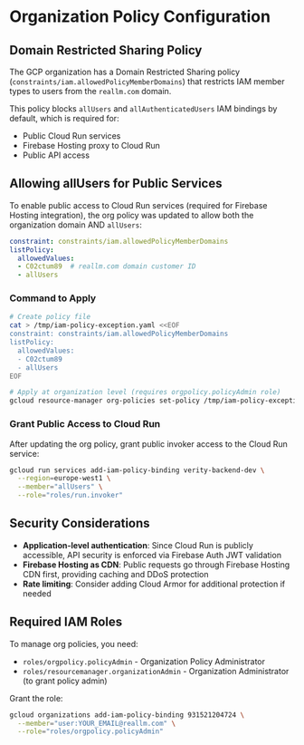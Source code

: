 # Organization Policy Configuration

## Domain Restricted Sharing Policy

The GCP organization has a Domain Restricted Sharing policy (`constraints/iam.allowedPolicyMemberDomains`) that restricts IAM member types to users from the `reallm.com` domain.

This policy blocks `allUsers` and `allAuthenticatedUsers` IAM bindings by default, which is required for:
- Public Cloud Run services
- Firebase Hosting proxy to Cloud Run
- Public API access

## Allowing allUsers for Public Services

To enable public access to Cloud Run services (required for Firebase Hosting integration), the org policy was updated to allow both the organization domain AND `allUsers`:

```yaml
constraint: constraints/iam.allowedPolicyMemberDomains
listPolicy:
  allowedValues:
  - C02ctum89  # reallm.com domain customer ID
  - allUsers
```

### Command to Apply

```bash
# Create policy file
cat > /tmp/iam-policy-exception.yaml <<EOF
constraint: constraints/iam.allowedPolicyMemberDomains
listPolicy:
  allowedValues:
  - C02ctum89
  - allUsers
EOF

# Apply at organization level (requires orgpolicy.policyAdmin role)
gcloud resource-manager org-policies set-policy /tmp/iam-policy-exception.yaml --organization=931521204724
```

### Grant Public Access to Cloud Run

After updating the org policy, grant public invoker access to the Cloud Run service:

```bash
gcloud run services add-iam-policy-binding verity-backend-dev \
  --region=europe-west1 \
  --member="allUsers" \
  --role="roles/run.invoker"
```

## Security Considerations

- **Application-level authentication**: Since Cloud Run is publicly accessible, API security is enforced via Firebase Auth JWT validation
- **Firebase Hosting as CDN**: Public requests go through Firebase Hosting CDN first, providing caching and DDoS protection
- **Rate limiting**: Consider adding Cloud Armor for additional protection if needed

## Required IAM Roles

To manage org policies, you need:
- `roles/orgpolicy.policyAdmin` - Organization Policy Administrator
- `roles/resourcemanager.organizationAdmin` - Organization Administrator (to grant policy admin)

Grant the role:
```bash
gcloud organizations add-iam-policy-binding 931521204724 \
  --member="user:YOUR_EMAIL@reallm.com" \
  --role="roles/orgpolicy.policyAdmin"
```
